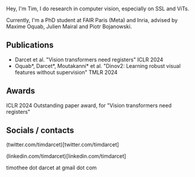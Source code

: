 Hey, I'm Tim, I do research in computer vision, especially on SSL and ViTs.

Currently, I'm a PhD student at FAIR Paris (Meta) and Inria, advised by Maxime Oquab, Julien Mairal and Piotr Bojanowski.

## Publications
- Darcet et al. "Vision transformers need registers" ICLR 2024
- Oquab\*, Darcet\*, Moutakanni\* et al. "Dinov2: Learning robust visual features without supervision" TMLR 2024

## Awards
ICLR 2024 Outstanding paper award, for "Vision transformers need registers"

## Socials / contacts
(twitter.com/timdarcet)[twitter.com/timdarcet]

(linkedin.com/timdarcet)[linkedin.com/timdarcet]

timothee dot darcet at gmail dot com
